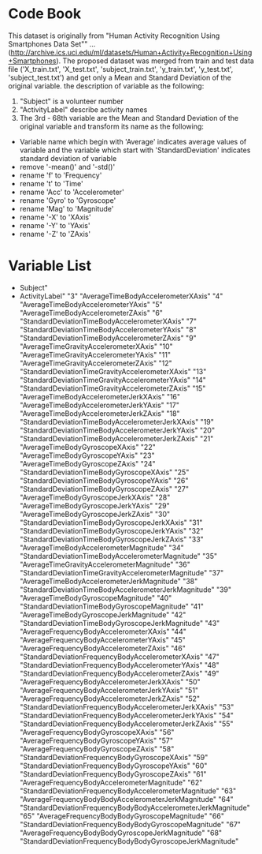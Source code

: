Code Book
===================================================================================================

This dataset is originally from "Human Activity Recognition Using Smartphones Data Set"" ...(http://archive.ics.uci.edu/ml/datasets/Human+Activity+Recognition+Using+Smartphones). The proposed dataset was merged from train and test data file ('X_train.txt', 'X_test.txt', 'subject_train.txt', 'y_train.txt', 'y_test.txt', 'subject_test.txt') and get only a Mean and Standard Deviation of the original variable. the description of variable as the following:

1. "Subject" is a volunteer number
2. "ActivityLabel" describe activity names
3. The 3rd - 68th variable are the Mean and Standard Deviation of the original variable and transform its name as the following:
- Variable name which begin with 'Average' indicates average values of variable and the variable which start with 'StandardDeviation' indicates standard deviation of variable
- remove '-mean()' and '-std()'
- rename 'f' to 'Frequency'
- rename 't' to 'Time'
- rename 'Acc' to 'Accelerometer'
- rename 'Gyro' to 'Gyroscope'
- rename 'Mag' to 'Magnitude'
- rename '-X' to 'XAxis'
- rename '-Y' to 'YAxis'
- rename '-Z' to 'ZAxis'

Variable List
===================================================================================================

- Subject"
- ActivityLabel"
"3" "AverageTimeBodyAccelerometerXAxis"
"4" "AverageTimeBodyAccelerometerYAxis"
"5" "AverageTimeBodyAccelerometerZAxis"
"6" "StandardDeviationTimeBodyAccelerometerXAxis"
"7" "StandardDeviationTimeBodyAccelerometerYAxis"
"8" "StandardDeviationTimeBodyAccelerometerZAxis"
"9" "AverageTimeGravityAccelerometerXAxis"
"10" "AverageTimeGravityAccelerometerYAxis"
"11" "AverageTimeGravityAccelerometerZAxis"
"12" "StandardDeviationTimeGravityAccelerometerXAxis"
"13" "StandardDeviationTimeGravityAccelerometerYAxis"
"14" "StandardDeviationTimeGravityAccelerometerZAxis"
"15" "AverageTimeBodyAccelerometerJerkXAxis"
"16" "AverageTimeBodyAccelerometerJerkYAxis"
"17" "AverageTimeBodyAccelerometerJerkZAxis"
"18" "StandardDeviationTimeBodyAccelerometerJerkXAxis"
"19" "StandardDeviationTimeBodyAccelerometerJerkYAxis"
"20" "StandardDeviationTimeBodyAccelerometerJerkZAxis"
"21" "AverageTimeBodyGyroscopeXAxis"
"22" "AverageTimeBodyGyroscopeYAxis"
"23" "AverageTimeBodyGyroscopeZAxis"
"24" "StandardDeviationTimeBodyGyroscopeXAxis"
"25" "StandardDeviationTimeBodyGyroscopeYAxis"
"26" "StandardDeviationTimeBodyGyroscopeZAxis"
"27" "AverageTimeBodyGyroscopeJerkXAxis"
"28" "AverageTimeBodyGyroscopeJerkYAxis"
"29" "AverageTimeBodyGyroscopeJerkZAxis"
"30" "StandardDeviationTimeBodyGyroscopeJerkXAxis"
"31" "StandardDeviationTimeBodyGyroscopeJerkYAxis"
"32" "StandardDeviationTimeBodyGyroscopeJerkZAxis"
"33" "AverageTimeBodyAccelerometerMagnitude"
"34" "StandardDeviationTimeBodyAccelerometerMagnitude"
"35" "AverageTimeGravityAccelerometerMagnitude"
"36" "StandardDeviationTimeGravityAccelerometerMagnitude"
"37" "AverageTimeBodyAccelerometerJerkMagnitude"
"38" "StandardDeviationTimeBodyAccelerometerJerkMagnitude"
"39" "AverageTimeBodyGyroscopeMagnitude"
"40" "StandardDeviationTimeBodyGyroscopeMagnitude"
"41" "AverageTimeBodyGyroscopeJerkMagnitude"
"42" "StandardDeviationTimeBodyGyroscopeJerkMagnitude"
"43" "AverageFrequencyBodyAccelerometerXAxis"
"44" "AverageFrequencyBodyAccelerometerYAxis"
"45" "AverageFrequencyBodyAccelerometerZAxis"
"46" "StandardDeviationFrequencyBodyAccelerometerXAxis"
"47" "StandardDeviationFrequencyBodyAccelerometerYAxis"
"48" "StandardDeviationFrequencyBodyAccelerometerZAxis"
"49" "AverageFrequencyBodyAccelerometerJerkXAxis"
"50" "AverageFrequencyBodyAccelerometerJerkYAxis"
"51" "AverageFrequencyBodyAccelerometerJerkZAxis"
"52" "StandardDeviationFrequencyBodyAccelerometerJerkXAxis"
"53" "StandardDeviationFrequencyBodyAccelerometerJerkYAxis"
"54" "StandardDeviationFrequencyBodyAccelerometerJerkZAxis"
"55" "AverageFrequencyBodyGyroscopeXAxis"
"56" "AverageFrequencyBodyGyroscopeYAxis"
"57" "AverageFrequencyBodyGyroscopeZAxis"
"58" "StandardDeviationFrequencyBodyGyroscopeXAxis"
"59" "StandardDeviationFrequencyBodyGyroscopeYAxis"
"60" "StandardDeviationFrequencyBodyGyroscopeZAxis"
"61" "AverageFrequencyBodyAccelerometerMagnitude"
"62" "StandardDeviationFrequencyBodyAccelerometerMagnitude"
"63" "AverageFrequencyBodyBodyAccelerometerJerkMagnitude"
"64" "StandardDeviationFrequencyBodyBodyAccelerometerJerkMagnitude"
"65" "AverageFrequencyBodyBodyGyroscopeMagnitude"
"66" "StandardDeviationFrequencyBodyBodyGyroscopeMagnitude"
"67" "AverageFrequencyBodyBodyGyroscopeJerkMagnitude"
"68" "StandardDeviationFrequencyBodyBodyGyroscopeJerkMagnitude"
